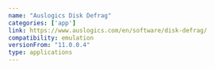 ```yaml
---
name: "Auslogics Disk Defrag"
categories: ['app']
link: https://www.auslogics.com/en/software/disk-defrag/
compatibility: emulation
versionFrom: "11.0.0.4"
type: applications
---
```


